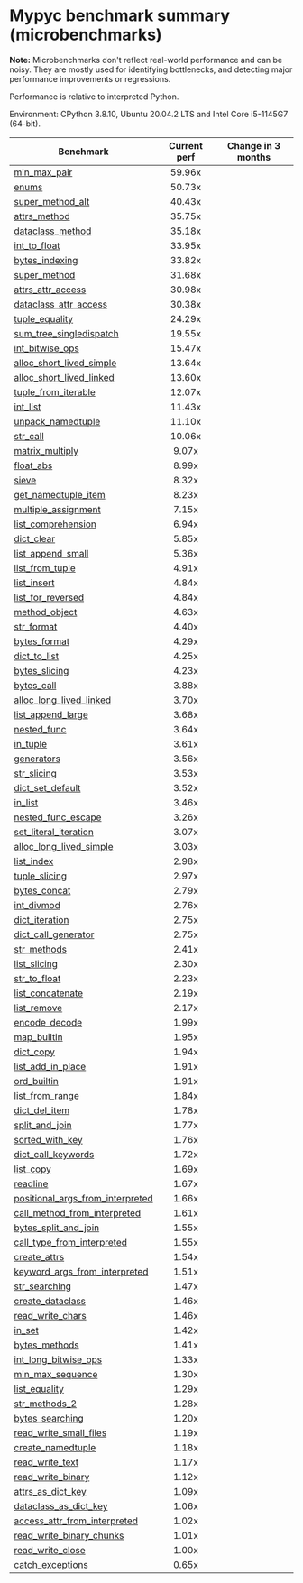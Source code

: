 # Mypyc benchmark summary (microbenchmarks)

**Note:** Microbenchmarks don't reflect real-world performance and can be noisy.
           They are mostly used for identifying bottlenecks, and detecting major performance
           improvements or regressions.

Performance is relative to interpreted Python.

Environment: CPython 3.8.10, Ubuntu 20.04.2 LTS and Intel Core i5-1145G7 (64-bit).

| Benchmark | Current perf | Change in 3 months |
| --- | :---: | :---: |
| [min_max_pair](benchmarks/min_max_pair.md) | 59.96x |  |
| [enums](benchmarks/enums.md) | 50.73x |  |
| [super_method_alt](benchmarks/super_method_alt.md) | 40.43x |  |
| [attrs_method](benchmarks/attrs_method.md) | 35.75x |  |
| [dataclass_method](benchmarks/dataclass_method.md) | 35.18x |  |
| [int_to_float](benchmarks/int_to_float.md) | 33.95x |  |
| [bytes_indexing](benchmarks/bytes_indexing.md) | 33.82x |  |
| [super_method](benchmarks/super_method.md) | 31.68x |  |
| [attrs_attr_access](benchmarks/attrs_attr_access.md) | 30.98x |  |
| [dataclass_attr_access](benchmarks/dataclass_attr_access.md) | 30.38x |  |
| [tuple_equality](benchmarks/tuple_equality.md) | 24.29x |  |
| [sum_tree_singledispatch](benchmarks/sum_tree_singledispatch.md) | 19.55x |  |
| [int_bitwise_ops](benchmarks/int_bitwise_ops.md) | 15.47x |  |
| [alloc_short_lived_simple](benchmarks/alloc_short_lived_simple.md) | 13.64x |  |
| [alloc_short_lived_linked](benchmarks/alloc_short_lived_linked.md) | 13.60x |  |
| [tuple_from_iterable](benchmarks/tuple_from_iterable.md) | 12.07x |  |
| [int_list](benchmarks/int_list.md) | 11.43x |  |
| [unpack_namedtuple](benchmarks/unpack_namedtuple.md) | 11.10x |  |
| [str_call](benchmarks/str_call.md) | 10.06x |  |
| [matrix_multiply](benchmarks/matrix_multiply.md) | 9.07x |  |
| [float_abs](benchmarks/float_abs.md) | 8.99x |  |
| [sieve](benchmarks/sieve.md) | 8.32x |  |
| [get_namedtuple_item](benchmarks/get_namedtuple_item.md) | 8.23x |  |
| [multiple_assignment](benchmarks/multiple_assignment.md) | 7.15x |  |
| [list_comprehension](benchmarks/list_comprehension.md) | 6.94x |  |
| [dict_clear](benchmarks/dict_clear.md) | 5.85x |  |
| [list_append_small](benchmarks/list_append_small.md) | 5.36x |  |
| [list_from_tuple](benchmarks/list_from_tuple.md) | 4.91x |  |
| [list_insert](benchmarks/list_insert.md) | 4.84x |  |
| [list_for_reversed](benchmarks/list_for_reversed.md) | 4.84x |  |
| [method_object](benchmarks/method_object.md) | 4.63x |  |
| [str_format](benchmarks/str_format.md) | 4.40x |  |
| [bytes_format](benchmarks/bytes_format.md) | 4.29x |  |
| [dict_to_list](benchmarks/dict_to_list.md) | 4.25x |  |
| [bytes_slicing](benchmarks/bytes_slicing.md) | 4.23x |  |
| [bytes_call](benchmarks/bytes_call.md) | 3.88x |  |
| [alloc_long_lived_linked](benchmarks/alloc_long_lived_linked.md) | 3.70x |  |
| [list_append_large](benchmarks/list_append_large.md) | 3.68x |  |
| [nested_func](benchmarks/nested_func.md) | 3.64x |  |
| [in_tuple](benchmarks/in_tuple.md) | 3.61x |  |
| [generators](benchmarks/generators.md) | 3.56x |  |
| [str_slicing](benchmarks/str_slicing.md) | 3.53x |  |
| [dict_set_default](benchmarks/dict_set_default.md) | 3.52x |  |
| [in_list](benchmarks/in_list.md) | 3.46x |  |
| [nested_func_escape](benchmarks/nested_func_escape.md) | 3.26x |  |
| [set_literal_iteration](benchmarks/set_literal_iteration.md) | 3.07x |  |
| [alloc_long_lived_simple](benchmarks/alloc_long_lived_simple.md) | 3.03x |  |
| [list_index](benchmarks/list_index.md) | 2.98x |  |
| [tuple_slicing](benchmarks/tuple_slicing.md) | 2.97x |  |
| [bytes_concat](benchmarks/bytes_concat.md) | 2.79x |  |
| [int_divmod](benchmarks/int_divmod.md) | 2.76x |  |
| [dict_iteration](benchmarks/dict_iteration.md) | 2.75x |  |
| [dict_call_generator](benchmarks/dict_call_generator.md) | 2.75x |  |
| [str_methods](benchmarks/str_methods.md) | 2.41x |  |
| [list_slicing](benchmarks/list_slicing.md) | 2.30x |  |
| [str_to_float](benchmarks/str_to_float.md) | 2.23x |  |
| [list_concatenate](benchmarks/list_concatenate.md) | 2.19x |  |
| [list_remove](benchmarks/list_remove.md) | 2.17x |  |
| [encode_decode](benchmarks/encode_decode.md) | 1.99x |  |
| [map_builtin](benchmarks/map_builtin.md) | 1.95x |  |
| [dict_copy](benchmarks/dict_copy.md) | 1.94x |  |
| [list_add_in_place](benchmarks/list_add_in_place.md) | 1.91x |  |
| [ord_builtin](benchmarks/ord_builtin.md) | 1.91x |  |
| [list_from_range](benchmarks/list_from_range.md) | 1.84x |  |
| [dict_del_item](benchmarks/dict_del_item.md) | 1.78x |  |
| [split_and_join](benchmarks/split_and_join.md) | 1.77x |  |
| [sorted_with_key](benchmarks/sorted_with_key.md) | 1.76x |  |
| [dict_call_keywords](benchmarks/dict_call_keywords.md) | 1.72x |  |
| [list_copy](benchmarks/list_copy.md) | 1.69x |  |
| [readline](benchmarks/readline.md) | 1.67x |  |
| [positional_args_from_interpreted](benchmarks/positional_args_from_interpreted.md) | 1.66x |  |
| [call_method_from_interpreted](benchmarks/call_method_from_interpreted.md) | 1.61x |  |
| [bytes_split_and_join](benchmarks/bytes_split_and_join.md) | 1.55x |  |
| [call_type_from_interpreted](benchmarks/call_type_from_interpreted.md) | 1.55x |  |
| [create_attrs](benchmarks/create_attrs.md) | 1.54x |  |
| [keyword_args_from_interpreted](benchmarks/keyword_args_from_interpreted.md) | 1.51x |  |
| [str_searching](benchmarks/str_searching.md) | 1.47x |  |
| [create_dataclass](benchmarks/create_dataclass.md) | 1.46x |  |
| [read_write_chars](benchmarks/read_write_chars.md) | 1.46x |  |
| [in_set](benchmarks/in_set.md) | 1.42x |  |
| [bytes_methods](benchmarks/bytes_methods.md) | 1.41x |  |
| [int_long_bitwise_ops](benchmarks/int_long_bitwise_ops.md) | 1.33x |  |
| [min_max_sequence](benchmarks/min_max_sequence.md) | 1.30x |  |
| [list_equality](benchmarks/list_equality.md) | 1.29x |  |
| [str_methods_2](benchmarks/str_methods_2.md) | 1.28x |  |
| [bytes_searching](benchmarks/bytes_searching.md) | 1.20x |  |
| [read_write_small_files](benchmarks/read_write_small_files.md) | 1.19x |  |
| [create_namedtuple](benchmarks/create_namedtuple.md) | 1.18x |  |
| [read_write_text](benchmarks/read_write_text.md) | 1.17x |  |
| [read_write_binary](benchmarks/read_write_binary.md) | 1.12x |  |
| [attrs_as_dict_key](benchmarks/attrs_as_dict_key.md) | 1.09x |  |
| [dataclass_as_dict_key](benchmarks/dataclass_as_dict_key.md) | 1.06x |  |
| [access_attr_from_interpreted](benchmarks/access_attr_from_interpreted.md) | 1.02x |  |
| [read_write_binary_chunks](benchmarks/read_write_binary_chunks.md) | 1.01x |  |
| [read_write_close](benchmarks/read_write_close.md) | 1.00x |  |
| [catch_exceptions](benchmarks/catch_exceptions.md) | 0.65x |  |
